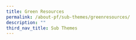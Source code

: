 ```yaml
---
title: Green Resources
permalink: /about-pf/sub-themes/greenresources/
description: ""
third_nav_title: Sub Themes
---
```

